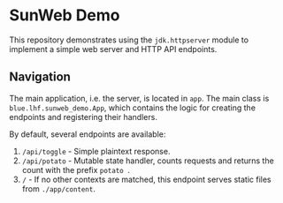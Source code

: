 # SunWeb Demo
This repository demonstrates using the `jdk.httpserver` module to implement a simple web server and HTTP API endpoints.

## Navigation
The main application, i.e. the server, is located in `app`. The main class is `blue.lhf.sunweb_demo.App`,
which contains the logic for creating the endpoints and registering their handlers.

By default, several endpoints are available:
1. `/api/toggle` - Simple plaintext response.
2. `/api/potato` - Mutable state handler, counts requests and returns the count with the prefix `potato `.
3. `/` - If no other contexts are matched, this endpoint serves static files from `./app/content`.
